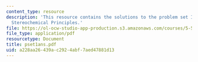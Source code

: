 ```yaml
---
content_type: resource
description: 'This resource contains the solutions to the problem set I: Review of
  Stereochemical Principles.'
file: https://ol-ocw-studio-app-production.s3.amazonaws.com/courses/5-512-synthetic-organic-chemistry-ii-spring-2005/a228aa26439ac2924abf7aed47881d13_pset1ans.pdf
file_type: application/pdf
resourcetype: Document
title: pset1ans.pdf
uid: a228aa26-439a-c292-4abf-7aed47881d13
---
```

